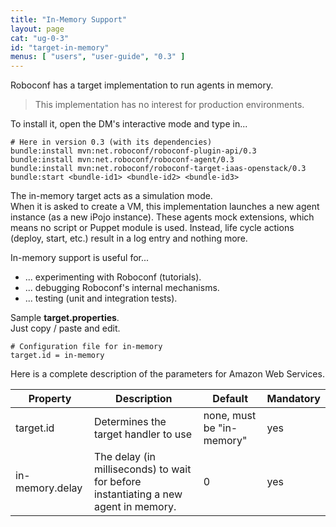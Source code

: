 ```yaml
---
title: "In-Memory Support"
layout: page
cat: "ug-0-3"
id: "target-in-memory"
menus: [ "users", "user-guide", "0.3" ]
---
```


Roboconf has a target implementation to run agents in memory.    

> This implementation has no interest for production environments.

To install it, open the DM's interactive mode and type in...

```properties
# Here in version 0.3 (with its dependencies)
bundle:install mvn:net.roboconf/roboconf-plugin-api/0.3
bundle:install mvn:net.roboconf/roboconf-agent/0.3
bundle:install mvn:net.roboconf/roboconf-target-iaas-openstack/0.3
bundle:start <bundle-id1> <bundle-id2> <bundle-id3>
```

The in-memory target acts as a simulation mode.  
When it is asked to create a VM, this implementation launches a new agent instance (as a new
iPojo instance). These agents mock extensions, which means no script or Puppet module is used.
Instead, life cycle actions (deploy, start, etc.) result in a log entry and nothing more.

In-memory support is useful for...

* ... experimenting with Roboconf (tutorials).
* ... debugging Roboconf's internal mechanisms.
* ... testing (unit and integration tests).

Sample **target.properties**.  
Just copy / paste and edit.

``` properties
# Configuration file for in-memory
target.id = in-memory
```

Here is a complete description of the parameters for Amazon Web Services.

| Property | Description | Default | Mandatory
| --- | --- | --- | --- |
| target.id | Determines the target handler to use | none, must be "in-memory" | yes |
| in-memory.delay | The delay (in milliseconds) to wait for before instantiating a new agent in memory. | 0 | yes |
